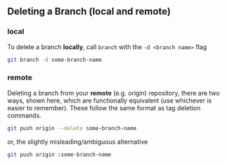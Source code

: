 ## Deleting a Branch (local and remote)

### local
To delete a branch **locally**, call `branch` with the `-d <branch name>` flag

```bash
git branch -d some-branch-name
```

### remote

Deleting a branch from your **remote** (e.g. origin) repository, there are two ways, shown here, which are functionally equivalent (use whichever is easier to remember). These follow the same format as tag deletion commands.

```bash
git push origin --delete some-branch-name
```

or, the slightly misleading/ambiguous alternative

```bash
git push origin :some-branch-name
```